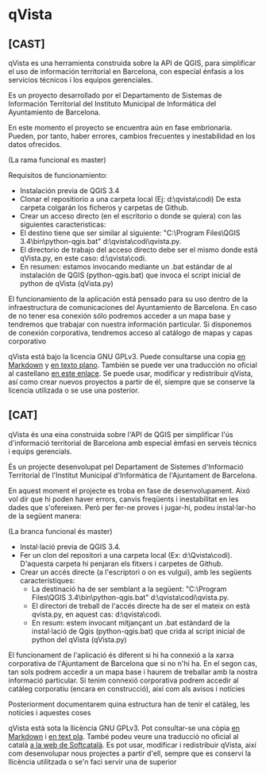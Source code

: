 # qVista

## [CAST]

qVista es una herramienta construida sobre la API de QGIS, para simplificar el uso de información territorial en Barcelona, con especial énfasis a los servicios técnicos i los equipos gerenciales.

Es un proyecto desarrollado por el Departamento de Sistemas de Información Territorial del Instituto Municipal de Informática del Ayuntamiento de Barcelona.

En este momento el proyecto se encuentra aún en fase embrionaria. Pueden, por tanto, haber errores, cambios frecuentes y inestabilidad en los datos ofrecidos. 

(La rama funcional es master)

Requisitos de funcionamiento:

- Instalación previa de QGIS 3.4
- Clonar el repositiorio a una carpeta local (Ej: d:\qvista\codi) De esta carpeta colgarán los ficheros y carpetas de Github.
- Crear un acceso directo (en el escritorio o donde se quiera) con las siguientes caracteristicas:
 - El destino tiene que ser similar al siguiente: "C:\Program Files\QGIS 3.4\bin\python-qgis.bat" d:\qvista\codi\qvista.py.
 - El directorio de trabajo del acceso directo debe ser el mismo donde está qVista.py, en este caso: d:\qvista\codi.
 - En resumen: estamos invocando mediante un .bat estándar de al instalación de QGIS (python-qgis.bat) que invoca el script inicial de python de qVista (qVista.py)

El funcionamiento de la aplicación está pensado para su uso dentro de la infraestructura de comunicaciones del Ayuntamiento de Barcelona. En caso de no tener esa conexión sólo podremos acceder a un mapa base y tendremos que trabajar con nuestra información particular. Si disponemos de conexión corporativa, tendremos acceso al catálogo de mapas y capas corporativo 

qVista está bajo la licencia GNU GPLv3. Puede consultarse una copia [en Markdown](./LICENSE.md) y [en texto plano](./LICENSE). También se puede ver una traducción no oficial al castellano [en este enlace](https://lslspanish.github.io/translation_GPLv3_to_spanish/). Se puede usar, modificar y redistribuir qVista, así como crear nuevos proyectos a partir de él, siempre que se conserve la licencia utilizada o se use una posterior.

## [CAT]

qVista és una eina construida sobre l'API de QGIS per simplificar l'ús d'informació territorial de Barcelona amb especial èmfasi en serveis técnics i equips gerencials.

És un projecte desenvolupat pel Departament de Sistemes d'Informació Territorial de l'Institut Municipal d'Informàtica de l'Ajuntament de Barcelona.

En aquest moment el projecte es troba en fase de desenvolupament. Aixó vol dir que hi poden haver errors, canvis freqüents i inestabilitat en les dades que s'ofereixen. Però per fer-ne proves i jugar-hi, podeu instal·lar-ho de la següent manera:

(La branca funcional és master)

- Instal·lació previa de QGIS 3.4.
- Fer un clon del repositori a una carpeta local (Ex: d:\Qvista\codi). D'aquesta carpeta hi penjaran els fitxers i carpetes de Github.
- Crear un accés directe (a l'escriptori o on es vulgui), amb les següents característiques:
  - La destinació ha de ser semblant a la següent: "C:\Program Files\QGIS 3.4\bin\python-qgis.bat" d:\qvista\codi\qvista.py.
  - El directori de treball de l'accés directe ha de ser el mateix on està qvista.py, en aquest cas: d:\qvista\codi.
  - En resum: estem invocant mitjançant un .bat estàndard de la instal·lació de Qgis (python-qgis.bat) que crida al script inicial de python del qVista (qVista.py)
  
El funcionament de l'aplicació és diferent si hi ha connexió a la xarxa corporativa de l'Ajuntament de Barcelona que si no n'hi ha. En el segon cas, tan sols podrem accedir a un mapa base i haurem de treballar amb la nostra informació particular. Si tenim connexió corporativa podrem accedir al catàleg corporatiu (encara en construcció), així com als avisos i notícies

Posteriorment documentarem quina estructura han de tenir el catàleg, les notícies i aquestes coses
  
qVista està sota la llicència GNU GPLv3. Pot consultar-se una còpia [en Markdown](./LICENSE.md) i [en text pla](./LICENSE). També podeu veure una traducció no oficial al català [a la web de Softcatalà](https://www.softcatala.org/wiki/GPL_v3). Es pot usar, modificar i redistribuir qVista, així com desenvolupar nous projectes a partir d'ell, sempre que es conservi la llicència utilitzada o se'n faci servir una de superior
